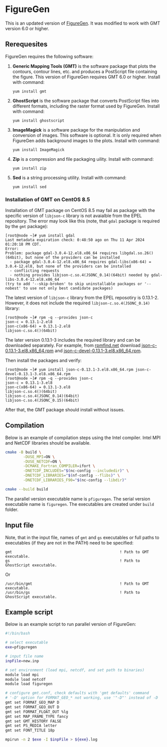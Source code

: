 # FigureGen

This is an updated version of [FigureGen](https://ccht.ccee.ncsu.edu/figuregen-v-49/). It was modified to work with GMT version 6.0 or higher.

## Rerequesites

FigureGen requires the following software:

1. **Generic Mapping Tools (GMT)** is the software package that plots the contours, contour lines, etc. and produces a PostScript file containing the figure. This version of FigureGen requires GMT 6.0 or higher. Install with command:

    ```text
    yum install gmt
    ```

1. **GhostScript** is the software package that converts PostScript files into different formats, including the raster format used by FigureGen. Install with command:

    ```text
    yum install ghostscript
    ```

1. **ImageMagick** is a software package for the manipulation and conversion of images. This software is optional. It is only required when FigureGen adds background images to the plots. Install with command:

    ```text
    yum install ImageMagick
    ```

1. **Zip** is a compression and file packaging uility. Install with command:

    ```text
    yum install zip
    ```

1. **Sed** is a string processing utility. Install with command:

    ```text
    yum install sed
    ```

### Installation of GMT on CentOS 8.5

Installation of GMT package on CentOS 8.5 may fail as package with the specific version of `libjson-c` library is not avaialble from the EPEL repository. The error may look like this (note, that `gdal` package is required by the `gmt` package):

```text
[root@node ~]# yum install gdal
Last metadata expiration check: 0:48:50 ago on Thu 11 Apr 2024 01:20:18 PM CDT.
Error:
Problem: package gdal-3.0.4-12.el8.x86_64 requires libgdal.so.26()(64bit), but none of the providers can be installed
  - package gdal-3.0.4-12.el8.x86_64 requires gdal-libs(x86-64) = 3.0.4-12.el8, but none of the providers can be installed
  - conflicting requests
  - nothing provides libjson-c.so.4(JSONC_0.14)(64bit) needed by gdal-libs-3.0.4-12.el8.x86_64
(try to add '--skip-broken' to skip uninstallable packages or '--nobest' to use not only best candidate packages)
```

The latest version of `libjson-c` library from the EPEL reposotiry is 0.13.1-2. However, it does not include the required `libjson-c.so.4(JSONC_0.14)` library:

```text
[root@node ~]# rpm -q --provides json-c
json-c = 0.13.1-2.el8
json-c(x86-64) = 0.13.1-2.el8
libjson-c.so.4()(64bit)
```

The later version 0.13.1-3 includes the required library and can be downloaded separately. For example, from [rpmfind.net](https://rpmfind.net) download [json-c-0.13.1-3.el8.x86_64.rpm](https://rpmfind.net/linux/centos/8-stream/BaseOS/x86_64/os/Packages/json-c-0.13.1-3.el8.x86_64.rpm) and [json-c-devel-0.13.1-3.el8.x86_64.rpm](https://rpmfind.net/linux/centos/8-stream/AppStream/x86_64/os/Packages/json-c-devel-0.13.1-3.el8.x86_64.rpm).

Then install the packages and verify:

```text
[root@node ~]# yum install json-c-0.13.1-3.el8.x86_64.rpm json-c-devel-0.13.1-3.el8.x86_64.rpm
[root@node ~]# rpm -q --provides json-c
json-c = 0.13.1-3.el8
json-c(x86-64) = 0.13.1-3.el8
libjson-c.so.4()(64bit)
libjson-c.so.4(JSONC_0.14)(64bit)
libjson-c.so.4(JSONC_0.15)(64bit)
```

After that, the GMT package should install without issues.

## Compilation

Below is an example of compilation steps using the Intel compiler. Intel MPI and NetCDF libraries should be available.

```bash
cmake -B build \
        -DUSE_MPI=ON \
        -DUSE_NETCDF=ON \
        -DCMAKE_Fortran_COMPILER=ifort \
        -DNETCDF_INCLUDES="$(nc-config --includedir)" \
        -DNETCDF_LIBRARIES="$(nf-config --flibs)" \
        -DNETCDF_LIBRARIES_F90="$(nc-config --libdir)"

cmake --build build
```

The parallel version executable name is `pfiguregen`. The serial version executable name is `figuregen`. The executables are created under `build` folder.

## Input file

Note, that in the input file, names of `gmt` and `gs` executables or full paths to executables (if they are not in the PATH) need to be specified:

```text
gmt                                                ! Path to GMT executable.
gs                                                 ! Path to GhostScript executable.
```

Or

```text
/usr/bin/gmt                                       ! Path to GMT executable.
/usr/bin/gs                                        ! Path to GhostScript executable.
```

## Example script

Below is an example script to run parallel version of FigureGen:

```bash
#!/bin/bash

# select executable
exe=pfiguregen

# input file name
inpFile=new.inp

# set environment (load mpi, netcdf, and set path to binaries)
module load mpi
module load netcdf
module load figuregen

# configure gmt.conf, check defaults with 'gmt defaults' command
# '-D' option for FORMAT_GEO_* not working, use '"-D"' instead of -D
gmt set FORMAT_GEO_MAP D
gmt set FORMAT_GEO_OUT D
gmt set FORMAT_FLOAT_OUT %lg
gmt set MAP_FRAME_TYPE fancy
gmt set GMT_HISTORY FALSE
gmt set PS_MEDIA letter
gmt set FONT_TITLE 18p

mpirun -n 2 $exe -I $inpFile > ${exe}.log
```
